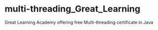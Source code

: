 # multi-threading_Great_Learning
Great Learning Academy offering free Multi-threading certificate in Java

